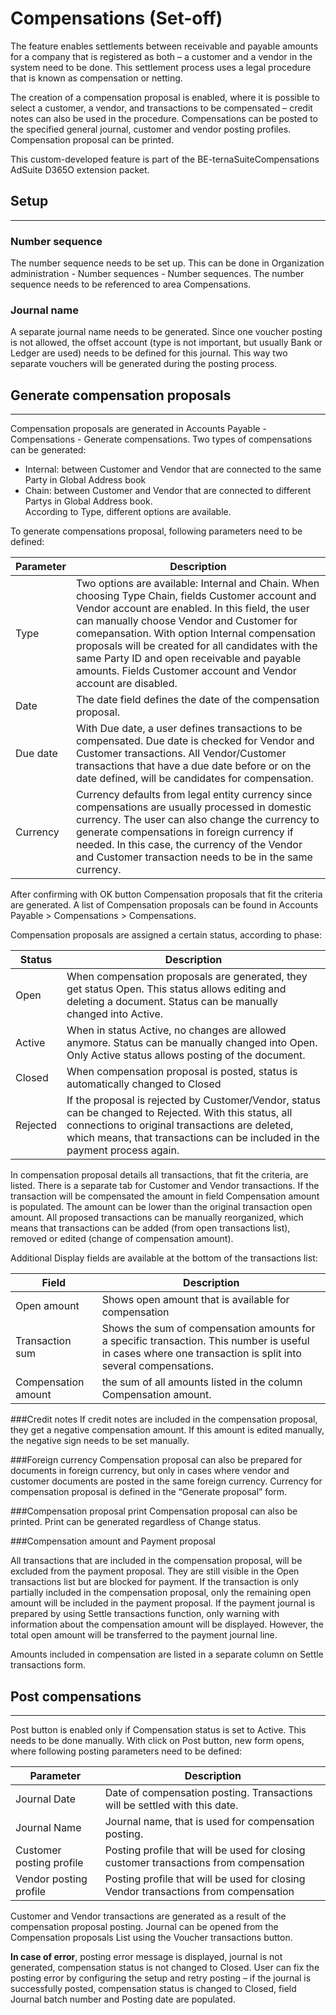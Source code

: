 # Compensations (Set-off)

The feature enables settlements between receivable and payable amounts for a company that is registered as both – a customer and a vendor in the system need to be done. This settlement process uses a legal procedure that is known as compensation or netting.

The creation of a compensation proposal is enabled, where it is possible to select a customer, a vendor, and transactions to be compensated – credit notes can also be used in the procedure. Compensations can be posted to the specified general journal, customer and vendor posting profiles. Compensation proposal can be printed.

This custom-developed feature is part of the BE-ternaSuiteCompensations AdSuite D365O extension packet.

## **Setup**
---

### Number sequence

The number sequence needs to be set up. This can be done in Organization administration - Number sequences - Number sequences. The number sequence needs to be referenced to area Compensations. 
 
### Journal name

A separate journal name needs to be generated. Since one voucher posting is not allowed, the offset account (type is not important, but usually Bank or Ledger are used) needs to be defined for this journal. This way two separate vouchers will be generated during the posting process.
 
## **Generate compensation proposals**
---

Compensation proposals are generated in Accounts Payable - Compensations - Generate compensations. Two types of compensations can be generated: 
   - Internal: between Customer and Vendor that are connected to the same Party in Global Address book
   - Chain: between Customer and Vendor that are connected to different Partys in Global Address book.  
According to Type, different options are available. 

To generate compensations proposal, following parameters need to be defined: 

| **Parameter** |**Description**|
|--|--|
|Type  |Two options are available: Internal and Chain. When choosing Type Chain, fields Customer account and Vendor account are enabled. In this field, the user can manually choose Vendor and Customer for comepansation.  With option Internal compensation proposals will be created for all candidates with the same Party ID and open receivable and payable amounts. Fields Customer account and Vendor account are disabled. |
|Date  |The date field defines the date of the compensation proposal.   |
|Due date  |With Due date, a user defines transactions to be compensated. Due date is checked for Vendor and Customer transactions.  All Vendor/Customer transactions that have a due date before or on the date defined, will be candidates for compensation.  |
|Currency  | Currency defaults from legal entity currency since compensations are usually processed in domestic currency.  The user can also change the currency to generate compensations in foreign currency if needed. In this case, the currency of the Vendor and Customer transaction needs to be in the same currency. |

 
After confirming with OK button Compensation proposals that fit the criteria are generated. A list of Compensation proposals can be found in Accounts Payable > Compensations > Compensations.
 

Compensation proposals are assigned a certain status, according to phase: 


|Status|Description  |
|--|--|
|Open  |When compensation proposals are generated, they get status Open. This status allows editing and deleting a document. Status can be manually changed into Active.  |
|Active  |When in status Active, no changes are allowed anymore. Status can be manually changed into Open. Only Active status allows posting of the document.  |
|Closed  |When compensation proposal is posted, status is automatically changed to Closed  |
|Rejected  |If the proposal is rejected by Customer/Vendor, status can be changed to Rejected. With this status, all connections to original transactions are deleted, which means, that transactions can be included in the payment process again.  |

 
In compensation proposal details all transactions, that fit the criteria, are listed. There is a separate tab for Customer and Vendor transactions. If the transaction will be compensated the amount in field Compensation amount is populated. The amount can be lower than the original transaction open amount. All proposed transactions can be manually reorganized, which means that transactions can be added (from open transactions list), removed or edited (change of compensation amount). 


Additional Display fields are available at the bottom of the transactions list: 


|**Field**|**Description**|
|--|--|
|Open amount  |Shows open amount that is available for compensation  |
|Transaction sum  |Shows the sum of compensation amounts for a specific transaction. This number is useful in cases where one transaction is split into several compensations.  |
|Compensation amount  |the sum of all amounts listed in the column Compensation amount.  |

###Credit notes
If credit notes are included in the compensation proposal, they get a negative compensation amount. If this amount is edited manually,  the negative sign needs to be set manually. 

###Foreign currency
Compensation proposal can also be prepared for documents in foreign currency, but only in cases where vendor and customer documents are posted in the same foreign currency. Currency for compensation proposal is defined in the “Generate proposal” form. 

###Compensation proposal print
Compensation proposal can also be printed. Print can be generated regardless of Change status.


###Compensation amount and Payment proposal


All transactions that are included in the compensation proposal, will be excluded from the payment proposal. They are still visible in the Open transactions list but are blocked for payment. If the transaction is only partially included in the compensation proposal, only the remaining open amount will be included in the payment proposal. If the payment journal is prepared by using Settle transactions function, only warning with information about the compensation amount will be displayed. However, the total open amount will be transferred to the payment journal line. 

Amounts included in compensation are listed in a separate column on Settle transactions form. 


 
## **Post compensations**
---

Post button is enabled only if Compensation status is set to Active. This needs to be done manually. With click on Post button, new form opens, where following posting parameters need to be defined: 

|**Parameter**|**Description**  |
|--|--|
|Journal Date | Date of compensation posting. Transactions will be settled with this date.  |
|Journal Name  |Journal name, that is used for compensation posting. |
|Customer posting profile  |Posting profile that will be used for closing customer transactions from compensation |
|Vendor posting profile  |Posting profile that will be used for closing Vendor transactions from compensation |

 
Customer and Vendor transactions are generated as a result of the compensation proposal posting. Journal can be opened from the Compensation proposals List using the Voucher transactions button.

**In case of error**, posting error message is displayed, journal is not generated, compensation status is not changed to Closed. User can fix the posting error by configuring the setup and retry posting – if the journal is successfully posted, compensation status is changed to Closed, field Journal batch number and Posting date are populated. 
 
